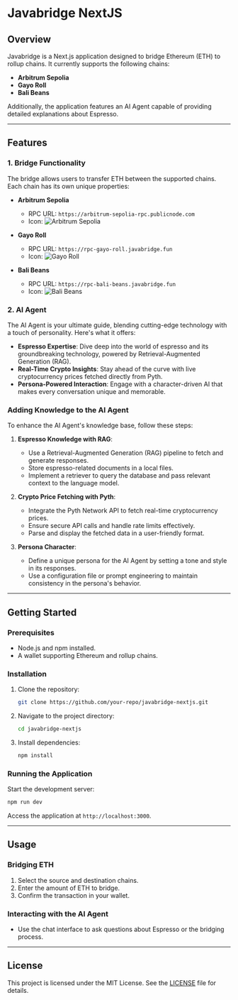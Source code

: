# Javabridge NextJS

## Overview
Javabridge is a Next.js application designed to bridge Ethereum (ETH) to rollup chains. It currently supports the following chains:

- **Arbitrum Sepolia**
- **Gayo Roll**
- **Bali Beans**

Additionally, the application features an AI Agent capable of providing detailed explanations about Espresso.

---

## Features

### 1. Bridge Functionality
The bridge allows users to transfer ETH between the supported chains. Each chain has its own unique properties:

- **Arbitrum Sepolia**
  - RPC URL: `https://arbitrum-sepolia-rpc.publicnode.com`
  - Icon: ![Arbitrum Sepolia](https://s2.coinmarketcap.com/static/img/coins/64x64/11841.png)

- **Gayo Roll**
  - RPC URL: `https://rpc-gayo-roll.javabridge.fun`
  - Icon: ![Gayo Roll](/img/coffee-1.png)

- **Bali Beans**
  - RPC URL: `https://rpc-bali-beans.javabridge.fun`
  - Icon: ![Bali Beans](/img/coffee-2.png)

### 2. AI Agent
The AI Agent is your ultimate guide, blending cutting-edge technology with a touch of personality. Here's what it offers:

- **Espresso Expertise**: Dive deep into the world of espresso and its groundbreaking technology, powered by Retrieval-Augmented Generation (RAG).
- **Real-Time Crypto Insights**: Stay ahead of the curve with live cryptocurrency prices fetched directly from Pyth.
- **Persona-Powered Interaction**: Engage with a character-driven AI that makes every conversation unique and memorable.

### Adding Knowledge to the AI Agent

To enhance the AI Agent's knowledge base, follow these steps:

1. **Espresso Knowledge with RAG**:
   - Use a Retrieval-Augmented Generation (RAG) pipeline to fetch and generate responses.
   - Store espresso-related documents in a local files.
   - Implement a retriever to query the database and pass relevant context to the language model.

2. **Crypto Price Fetching with Pyth**:
   - Integrate the Pyth Network API to fetch real-time cryptocurrency prices.
   - Ensure secure API calls and handle rate limits effectively.
   - Parse and display the fetched data in a user-friendly format.

3. **Persona Character**:
   - Define a unique persona for the AI Agent by setting a tone and style in its responses.
   - Use a configuration file or prompt engineering to maintain consistency in the persona's behavior.

---

## Getting Started

### Prerequisites
- Node.js and npm installed.
- A wallet supporting Ethereum and rollup chains.

### Installation
1. Clone the repository:
   ```bash
   git clone https://github.com/your-repo/javabridge-nextjs.git
   ```
2. Navigate to the project directory:
   ```bash
   cd javabridge-nextjs
   ```
3. Install dependencies:
   ```bash
   npm install
   ```

### Running the Application
Start the development server:
```bash
npm run dev
```

Access the application at `http://localhost:3000`.

---

## Usage

### Bridging ETH
1. Select the source and destination chains.
2. Enter the amount of ETH to bridge.
3. Confirm the transaction in your wallet.

### Interacting with the AI Agent
- Use the chat interface to ask questions about Espresso or the bridging process.

---


## License
This project is licensed under the MIT License. See the [LICENSE](LICENSE) file for details.